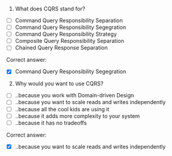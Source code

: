 1. What does CQRS stand for?
- [ ] Command Query Responsibility Separation
- [ ] Command Query Responsibility Segegration
- [ ] Command Query Responsibility Strategy
- [ ] Composite Query Responsibility Separation
- [ ] Chained Query Response Separation

Correct answer:
- [X] Command Query Responsibility Segegration

2. Why would you want to use CQRS?
- [ ] ..because you work with Domain-driven Design
- [ ] ..because you want to scale reads and writes independently
- [ ] ..because all the cool kids are using it
- [ ] ..because it adds more complexity to your system
- [ ] ..because it has no tradeoffs

Correct answer:
- [X] ..because you want to scale reads and writes independently
